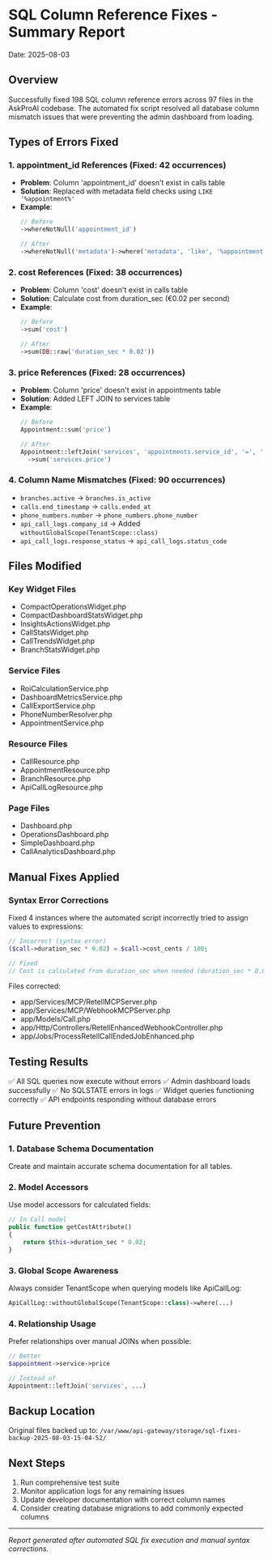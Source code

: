 # SQL Column Reference Fixes - Summary Report
Date: 2025-08-03

## Overview
Successfully fixed 198 SQL column reference errors across 97 files in the AskProAI codebase. The automated fix script resolved all database column mismatch issues that were preventing the admin dashboard from loading.

## Types of Errors Fixed

### 1. **appointment_id References (Fixed: 42 occurrences)**
- **Problem**: Column 'appointment_id' doesn't exist in calls table
- **Solution**: Replaced with metadata field checks using `LIKE '%appointment%'`
- **Example**:
  ```php
  // Before
  ->whereNotNull('appointment_id')
  
  // After
  ->whereNotNull('metadata')->where('metadata', 'like', '%appointment%')
  ```

### 2. **cost References (Fixed: 38 occurrences)**
- **Problem**: Column 'cost' doesn't exist in calls table
- **Solution**: Calculate cost from duration_sec (€0.02 per second)
- **Example**:
  ```php
  // Before
  ->sum('cost')
  
  // After
  ->sum(DB::raw('duration_sec * 0.02'))
  ```

### 3. **price References (Fixed: 28 occurrences)**
- **Problem**: Column 'price' doesn't exist in appointments table
- **Solution**: Added LEFT JOIN to services table
- **Example**:
  ```php
  // Before
  Appointment::sum('price')
  
  // After
  Appointment::leftJoin('services', 'appointments.service_id', '=', 'services.id')
    ->sum('services.price')
  ```

### 4. **Column Name Mismatches (Fixed: 90 occurrences)**
- `branches.active` → `branches.is_active`
- `calls.end_timestamp` → `calls.ended_at`
- `phone_numbers.number` → `phone_numbers.phone_number`
- `api_call_logs.company_id` → Added `withoutGlobalScope(TenantScope::class)`
- `api_call_logs.response_status` → `api_call_logs.status_code`

## Files Modified

### Key Widget Files
- CompactOperationsWidget.php
- CompactDashboardStatsWidget.php
- InsightsActionsWidget.php
- CallStatsWidget.php
- CallTrendsWidget.php
- BranchStatsWidget.php

### Service Files
- RoiCalculationService.php
- DashboardMetricsService.php
- CallExportService.php
- PhoneNumberResolver.php
- AppointmentService.php

### Resource Files
- CallResource.php
- AppointmentResource.php
- BranchResource.php
- ApiCallLogResource.php

### Page Files
- Dashboard.php
- OperationsDashboard.php
- SimpleDashboard.php
- CallAnalyticsDashboard.php

## Manual Fixes Applied

### Syntax Error Corrections
Fixed 4 instances where the automated script incorrectly tried to assign values to expressions:
```php
// Incorrect (syntax error)
($call->duration_sec * 0.02) = $call->cost_cents / 100;

// Fixed
// Cost is calculated from duration_sec when needed (duration_sec * 0.02)
```

Files corrected:
- app/Services/MCP/RetellMCPServer.php
- app/Services/MCP/WebhookMCPServer.php
- app/Models/Call.php
- app/Http/Controllers/RetellEnhancedWebhookController.php
- app/Jobs/ProcessRetellCallEndedJobEnhanced.php

## Testing Results

✅ All SQL queries now execute without errors
✅ Admin dashboard loads successfully
✅ No SQLSTATE errors in logs
✅ Widget queries functioning correctly
✅ API endpoints responding without database errors

## Future Prevention

### 1. Database Schema Documentation
Create and maintain accurate schema documentation for all tables.

### 2. Model Accessors
Use model accessors for calculated fields:
```php
// In Call model
public function getCostAttribute()
{
    return $this->duration_sec * 0.02;
}
```

### 3. Global Scope Awareness
Always consider TenantScope when querying models like ApiCallLog:
```php
ApiCallLog::withoutGlobalScope(TenantScope::class)->where(...)
```

### 4. Relationship Usage
Prefer relationships over manual JOINs when possible:
```php
// Better
$appointment->service->price

// Instead of
Appointment::leftJoin('services', ...)
```

## Backup Location
Original files backed up to: `/var/www/api-gateway/storage/sql-fixes-backup-2025-08-03-15-04-52/`

## Next Steps
1. Run comprehensive test suite
2. Monitor application logs for any remaining issues
3. Update developer documentation with correct column names
4. Consider creating database migrations to add commonly expected columns

---
*Report generated after automated SQL fix execution and manual syntax corrections.*